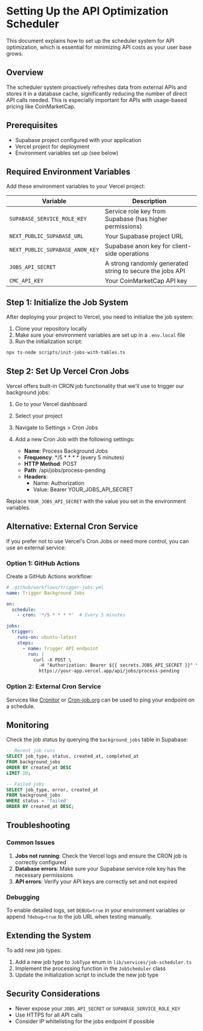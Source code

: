 # Setting Up the API Optimization Scheduler

This document explains how to set up the scheduler system for API optimization, which is essential for minimizing API costs as your user base grows.

## Overview

The scheduler system proactively refreshes data from external APIs and stores it in a database cache, significantly reducing the number of direct API calls needed. This is especially important for APIs with usage-based pricing like CoinMarketCap.

## Prerequisites

- Supabase project configured with your application
- Vercel project for deployment
- Environment variables set up (see below)

## Required Environment Variables

Add these environment variables to your Vercel project:

| Variable | Description |
|----------|-------------|
| `SUPABASE_SERVICE_ROLE_KEY` | Service role key from Supabase (has higher permissions) |
| `NEXT_PUBLIC_SUPABASE_URL` | Your Supabase project URL |
| `NEXT_PUBLIC_SUPABASE_ANON_KEY` | Supabase anon key for client-side operations |
| `JOBS_API_SECRET` | A strong randomly generated string to secure the jobs API |
| `CMC_API_KEY` | Your CoinMarketCap API key |

## Step 1: Initialize the Job System

After deploying your project to Vercel, you need to initialize the job system:

1. Clone your repository locally
2. Make sure your environment variables are set up in a `.env.local` file
3. Run the initialization script:

```bash
npx ts-node scripts/init-jobs-with-tables.ts
```

## Step 2: Set Up Vercel Cron Jobs

Vercel offers built-in CRON job functionality that we'll use to trigger our background jobs:

1. Go to your Vercel dashboard
2. Select your project
3. Navigate to Settings > Cron Jobs
4. Add a new Cron Job with the following settings:

   - **Name**: Process Background Jobs
   - **Frequency**: */5 * * * * (every 5 minutes)
   - **HTTP Method**: POST
   - **Path**: /api/jobs/process-pending
   - **Headers**: 
     - Name: Authorization
     - Value: Bearer YOUR_JOBS_API_SECRET

Replace `YOUR_JOBS_API_SECRET` with the value you set in the environment variables.

## Alternative: External Cron Service

If you prefer not to use Vercel's Cron Jobs or need more control, you can use an external service:

### Option 1: GitHub Actions

Create a GitHub Actions workflow:

```yaml
# .github/workflows/trigger-jobs.yml
name: Trigger Background Jobs

on:
  schedule:
    - cron: '*/5 * * * *'  # Every 5 minutes

jobs:
  trigger:
    runs-on: ubuntu-latest
    steps:
      - name: Trigger API endpoint
        run: |
          curl -X POST \
            -H "Authorization: Bearer ${{ secrets.JOBS_API_SECRET }}" \
            https://your-app.vercel.app/api/jobs/process-pending
```

### Option 2: External Cron Service

Services like [Cronitor](https://cronitor.io/) or [Cron-job.org](https://cron-job.org/) can be used to ping your endpoint on a schedule.

## Monitoring

Check the job status by querying the `background_jobs` table in Supabase:

```sql
-- Recent job runs
SELECT job_type, status, created_at, completed_at
FROM background_jobs
ORDER BY created_at DESC
LIMIT 20;

-- Failed jobs
SELECT job_type, error, created_at
FROM background_jobs
WHERE status = 'failed'
ORDER BY created_at DESC;
```

## Troubleshooting

### Common Issues

1. **Jobs not running**: Check the Vercel logs and ensure the CRON job is correctly configured
2. **Database errors**: Make sure your Supabase service role key has the necessary permissions
3. **API errors**: Verify your API keys are correctly set and not expired

### Debugging

To enable detailed logs, set `DEBUG=true` in your environment variables or append `?debug=true` to the job URL when testing manually.

## Extending the System

To add new job types:

1. Add a new job type to `JobType` enum in `lib/services/job-scheduler.ts`
2. Implement the processing function in the `JobScheduler` class
3. Update the initialization script to include the new job type

## Security Considerations

- Never expose your `JOBS_API_SECRET` or `SUPABASE_SERVICE_ROLE_KEY`
- Use HTTPS for all API calls
- Consider IP whitelisting for the jobs endpoint if possible 
